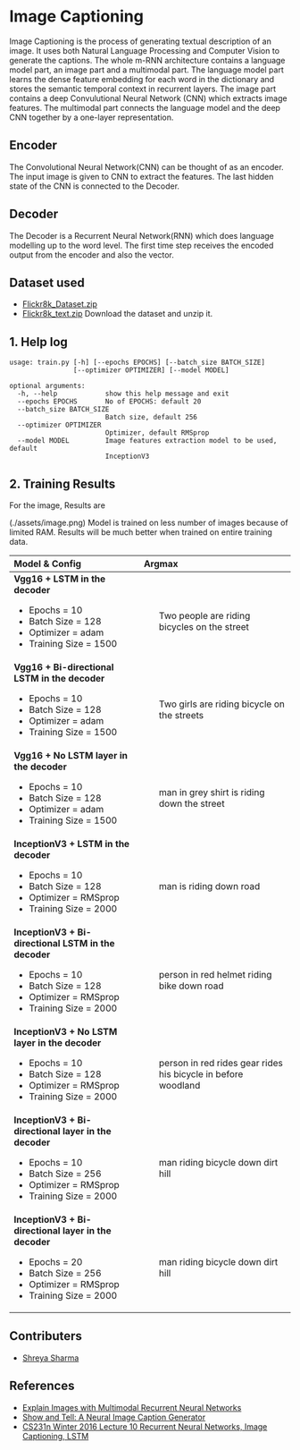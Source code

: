 # Image Captioning
Image Captioning is the process of generating textual description of an image. It uses both Natural Language Processing and Computer Vision to generate the captions. The whole m-RNN architecture contains a language model part, an image part and a multimodal part. The language model part learns the dense feature embedding for each word in the dictionary and stores the semantic temporal context in recurrent layers. The image part contains a deep Convulutional Neural Network (CNN) which extracts image features. The multimodal part connects the language model and the deep CNN together by a one-layer representation.


## Encoder
The Convolutional Neural Network(CNN) can be thought of as an encoder. The input image is given to CNN to extract the features. The last hidden state of the CNN is connected to the Decoder.


## Decoder
The Decoder is a Recurrent Neural Network(RNN) which does language modelling up to the word level. The first time step receives the encoded output from the encoder and also the <START> vector.


## Dataset used
* [Flickr8k_Dataset.zip](https://github.com/jbrownlee/Datasets/releases/download/Flickr8k/Flickr8k_Dataset.zip)
* [Flickr8k_text.zip](https://github.com/jbrownlee/Datasets/releases/download/Flickr8k/Flickr8k_text.zip)
Download the dataset and unzip it.


## 1. Help log
```
usage: train.py [-h] [--epochs EPOCHS] [--batch_size BATCH_SIZE]
                [--optimizer OPTIMIZER] [--model MODEL]

optional arguments:
  -h, --help            show this help message and exit
  --epochs EPOCHS       No of EPOCHS: default 20
  --batch_size BATCH_SIZE
                        Batch size, default 256
  --optimizer OPTIMIZER
                        Optimizer, default RMSprop
  --model MODEL         Image features extraction model to be used, default
                        InceptionV3
```


## 2. Training Results
For the image, Results are

(./assets/image.png)
Model is trained on less number of images because of limited RAM. Results will be much better when trained on entire training data.

| Model & Config | Argmax |
| :--- | :--- |
| **Vgg16 + LSTM in the decoder** <ul><li>Epochs = 10</li><li>Batch Size = 128</li><li>Optimizer = adam</li><li>Training Size = 1500</li></ul> |<ul><br>Two people are riding bicycles on the street</br></ul> |
| **Vgg16 + Bi-directional LSTM in the decoder** <ul><li>Epochs = 10</li><li>Batch Size = 128</li><li>Optimizer = adam</li><li>Training Size = 1500</li></ul> |<ul><br>Two girls are riding bicycle on the streets</br></ul> |
| **Vgg16 + No LSTM layer in the decoder** <ul><li>Epochs = 10</li><li>Batch Size = 128</li><li>Optimizer = adam</li><li>Training Size = 1500</li></ul> |<ul><br>man in grey shirt is riding down the street</br></ul> |
| **InceptionV3 + LSTM in the decoder** <ul><li>Epochs = 10</li><li>Batch Size = 128</li><li>Optimizer = RMSprop</li><li>Training Size = 2000</li></ul> |<ul><br>man is riding down road</br></ul> |
| **InceptionV3 + Bi-directional LSTM in the decoder** <ul><li>Epochs = 10</li><li>Batch Size = 128</li><li>Optimizer = RMSprop</li><li>Training Size = 2000</li></ul> |<ul><br>person in red helmet riding bike down road</br></ul> |
| **InceptionV3 + No LSTM layer in the decoder** <ul><li>Epochs = 10</li><li>Batch Size = 128</li><li>Optimizer = RMSprop</li><li>Training Size = 2000</li></ul> |<ul><br>person in red rides gear rides his bicycle in before woodland</br></ul> |
| **InceptionV3 + Bi-directional layer in the decoder** <ul><li>Epochs = 10</li><li>Batch Size = 256</li><li>Optimizer = RMSprop</li><li>Training Size = 2000</li></ul> |<ul><br>man riding bicycle down dirt hill</br></ul> |
| **InceptionV3 + Bi-directional layer in the decoder** <ul><li>Epochs = 20</li><li>Batch Size = 256</li><li>Optimizer = RMSprop</li><li>Training Size = 2000</li></ul> |<ul><br>man riding bicycle down dirt hill</br></ul> |


## Contributers
* [Shreya Sharma](https://github.com/shreya0205/)


## References
* [Explain Images with Multimodal Recurrent Neural Networks](https://arxiv.org/pdf/1410.1090.pdf)
* [Show and Tell: A Neural Image Caption Generator](https://arxiv.org/pdf/1411.4555v2.pdf)
* [CS231n Winter 2016 Lecture 10 Recurrent Neural Networks, Image Captioning, LSTM](https://www.youtube.com/watch?v=cO0a0QYmFm8&feature=youtu.be&t=32m25s)

